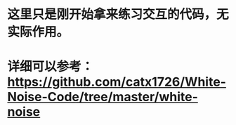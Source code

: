 # 这里只是刚开始拿来练习交互的代码，无实际作用。

# 详细可以参考：https://github.com/catx1726/White-Noise-Code/tree/master/white-noise
